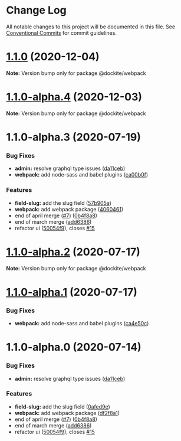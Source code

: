 # Change Log

All notable changes to this project will be documented in this file.
See [Conventional Commits](https://conventionalcommits.org) for commit guidelines.

# [1.1.0](https://github.com/dockite/dockite/compare/@dockite/webpack@1.1.0-alpha.4...@dockite/webpack@1.1.0) (2020-12-04)

**Note:** Version bump only for package @dockite/webpack





# [1.1.0-alpha.4](https://github.com/dockite/dockite/compare/@dockite/webpack@1.1.0-alpha.3...@dockite/webpack@1.1.0-alpha.4) (2020-12-03)

**Note:** Version bump only for package @dockite/webpack





# 1.1.0-alpha.3 (2020-07-19)


### Bug Fixes

* **admin:** resolve graphql type issues ([da11ceb](https://github.com/dockite/dockite/commit/da11ceb6c2095fbcd9c5b28ce95809ffd66ffd30))
* **webpack:** add node-sass and babel plugins ([ca00b0f](https://github.com/dockite/dockite/commit/ca00b0feb7bbf6dbca32900d32ee8c1123ab3eab))


### Features

* **field-slug:** add the slug field ([57b905a](https://github.com/dockite/dockite/commit/57b905af68ddd29b447294026594ff3fcc43c0e0))
* **webpack:** add webpack package ([4060461](https://github.com/dockite/dockite/commit/406046197e46f3faf5a981821754a1926e2ec8c3))
* end of april merge  ([#7](https://github.com/dockite/dockite/issues/7)) ([0b4f8a8](https://github.com/dockite/dockite/commit/0b4f8a8ebd6da6118eee6e219817d7c85d611200))
* end of march merge ([add6386](https://github.com/dockite/dockite/commit/add6386a91a2e7368ae8b5b623eb48a74e2e3312))
* refactor ui ([50054f9](https://github.com/dockite/dockite/commit/50054f980c990822e7e6ceffe05d0799f2e5dcd5)), closes [#15](https://github.com/dockite/dockite/issues/15)





# [1.1.0-alpha.2](https://github.com/dockite/dockite/compare/@dockite/webpack@1.1.0-alpha.1...@dockite/webpack@1.1.0-alpha.2) (2020-07-17)

**Note:** Version bump only for package @dockite/webpack





# [1.1.0-alpha.1](https://github.com/dockite/dockite/compare/@dockite/webpack@1.1.0-alpha.0...@dockite/webpack@1.1.0-alpha.1) (2020-07-17)


### Bug Fixes

* **webpack:** add node-sass and babel plugins ([ca4e50c](https://github.com/dockite/dockite/commit/ca4e50ccb8c0f2759ba6f20033b3dfcb7dd7dee4))





# 1.1.0-alpha.0 (2020-07-14)


### Bug Fixes

* **admin:** resolve graphql type issues ([da11ceb](https://github.com/dockite/dockite/commit/da11ceb6c2095fbcd9c5b28ce95809ffd66ffd30))


### Features

* **field-slug:** add the slug field ([0afed9e](https://github.com/dockite/dockite/commit/0afed9eb6294308960598c02de1dd985da6ab66d))
* **webpack:** add webpack package ([df2f8a1](https://github.com/dockite/dockite/commit/df2f8a122ae9a64ad329c6d4a9ee257dbf9292a7))
* end of april merge  ([#7](https://github.com/dockite/dockite/issues/7)) ([0b4f8a8](https://github.com/dockite/dockite/commit/0b4f8a8ebd6da6118eee6e219817d7c85d611200))
* end of march merge ([add6386](https://github.com/dockite/dockite/commit/add6386a91a2e7368ae8b5b623eb48a74e2e3312))
* refactor ui ([50054f9](https://github.com/dockite/dockite/commit/50054f980c990822e7e6ceffe05d0799f2e5dcd5)), closes [#15](https://github.com/dockite/dockite/issues/15)
